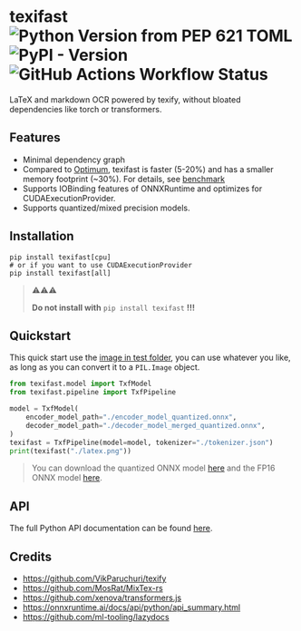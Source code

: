 # texifast ![Python Version from PEP 621 TOML](https://img.shields.io/python/required-version-toml?tomlFilePath=https%3A%2F%2Fraw.githubusercontent.com%2FSped0n%2Ftexifast%2Fmain%2Fpyproject.toml) ![PyPI - Version](https://img.shields.io/pypi/v/texifast) ![GitHub Actions Workflow Status](https://img.shields.io/github/actions/workflow/status/Sped0n/texifast/pytest.yml?label=pytest)

LaTeX and markdown OCR powered by texify, without bloated dependencies like torch or transformers.

## Features

- Minimal dependency graph
- Compared to [Optimum](https://github.com/huggingface/optimum), texifast is faster (5-20%) and has a smaller memory footprint (~30%). For details, see [benchmark](https://github.com/Sped0n/texifast/tree/main/benchmark)
- Supports IOBinding features of ONNXRuntime and optimizes for CUDAExecutionProvider.
- Supports quantized/mixed precision models.

## Installation

```
pip install texifast[cpu]
# or if you want to use CUDAExecutionProvider
pip install texifast[all]
```

> ⚠️⚠️⚠️
>
> **Do not install with** `pip install texifast` **!!!**

## Quickstart

This quick start use the [image in test folder](https://raw.githubusercontent.com/Sped0n/texifast/main/tests/latex.png), you can use whatever you like, as long as you can convert it to a `PIL.Image` object.

```python
from texifast.model import TxfModel
from texifast.pipeline import TxfPipeline

model = TxfModel(
    encoder_model_path="./encoder_model_quantized.onnx",
    decoder_model_path="./decoder_model_merged_quantized.onnx",
)
texifast = TxfPipeline(model=model, tokenizer="./tokenizer.json")
print(texifast("./latex.png"))
```

> You can download the quantized ONNX model [here](https://huggingface.co/Spedon/texify-quantized-onnx/tree/main) and the FP16 ONNX model [here](https://huggingface.co/Spedon/texify-fp16-onnx/tree/main).

## API

The full Python API documentation can be found [here](https://github.com/Sped0n/texifast/tree/main/docs).

## Credits

- https://github.com/VikParuchuri/texify
- https://github.com/MosRat/MixTex-rs
- https://github.com/xenova/transformers.js
- https://onnxruntime.ai/docs/api/python/api_summary.html
- https://github.com/ml-tooling/lazydocs
